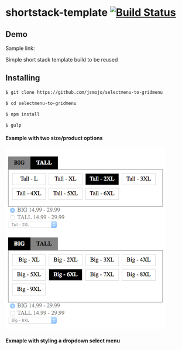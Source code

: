 # shortstack-template   [![Build Status](https://travis-ci.org/jsmojo/selectmenu-to-gridmenu.svg?branch=master)](https://travis-ci.org/jsmojo/selectmenu-to-gridmenu)


## Demo
Sample link: 

Simple short stack template build to be reused

## Installing

```
$ git clone https://github.com/jsmojo/selectmenu-to-gridmenu
```

```
$ cd selectmenu-to-gridmenu
```

```
$ npm install 
```

```
$ gulp
```

#### Example with two size/product options
![alt tag](https://github.com/jsmojo/selectmenu-to-gridmenu/blob/master/demo.jpg)


#### Exmaple with styling a dropdown select menu
